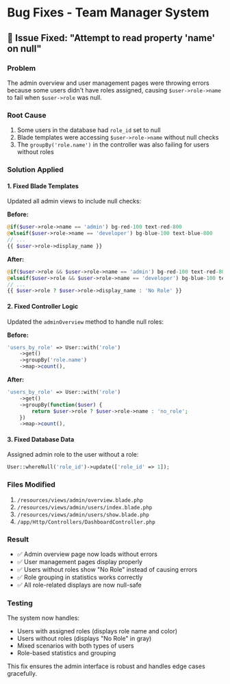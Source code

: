 # Bug Fixes - Team Manager System

## 🐛 Issue Fixed: "Attempt to read property 'name' on null"

### Problem
The admin overview and user management pages were throwing errors because some users didn't have roles assigned, causing `$user->role->name` to fail when `$user->role` was null.

### Root Cause
1. Some users in the database had `role_id` set to null
2. Blade templates were accessing `$user->role->name` without null checks
3. The `groupBy('role.name')` in the controller was also failing for users without roles

### Solution Applied

#### 1. Fixed Blade Templates
Updated all admin views to include null checks:

**Before:**
```php
@if($user->role->name == 'admin') bg-red-100 text-red-800
@elseif($user->role->name == 'developer') bg-blue-100 text-blue-800
// ...
{{ $user->role->display_name }}
```

**After:**
```php
@if($user->role && $user->role->name == 'admin') bg-red-100 text-red-800
@elseif($user->role && $user->role->name == 'developer') bg-blue-100 text-blue-800
// ...
{{ $user->role ? $user->role->display_name : 'No Role' }}
```

#### 2. Fixed Controller Logic
Updated the `adminOverview` method to handle null roles:

**Before:**
```php
'users_by_role' => User::with('role')
    ->get()
    ->groupBy('role.name')
    ->map->count(),
```

**After:**
```php
'users_by_role' => User::with('role')
    ->get()
    ->groupBy(function($user) {
        return $user->role ? $user->role->name : 'no_role';
    })
    ->map->count(),
```

#### 3. Fixed Database Data
Assigned admin role to the user without a role:
```php
User::whereNull('role_id')->update(['role_id' => 1]);
```

### Files Modified
1. `/resources/views/admin/overview.blade.php`
2. `/resources/views/admin/users/index.blade.php`
3. `/resources/views/admin/users/show.blade.php`
4. `/app/Http/Controllers/DashboardController.php`

### Result
- ✅ Admin overview page now loads without errors
- ✅ User management pages display properly
- ✅ Users without roles show "No Role" instead of causing errors
- ✅ Role grouping in statistics works correctly
- ✅ All role-related displays are now null-safe

### Testing
The system now handles:
- Users with assigned roles (displays role name and color)
- Users without roles (displays "No Role" in gray)
- Mixed scenarios with both types of users
- Role-based statistics and grouping

This fix ensures the admin interface is robust and handles edge cases gracefully.
